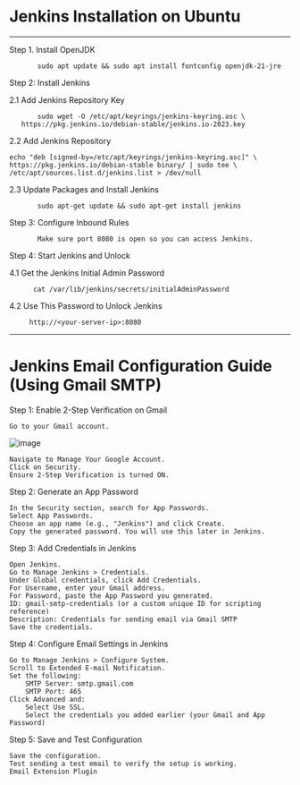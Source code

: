 # Jenkins Installation on Ubuntu
----------------------------------------------------------------------------------------------------------------------------------------------------------

Step 1. Install OpenJDK

           sudo apt update && sudo apt install fontconfig openjdk-21-jre

Step 2: Install Jenkins

  2.1 Add Jenkins Repository Key
  
           sudo wget -O /etc/apt/keyrings/jenkins-keyring.asc \
  	   https://pkg.jenkins.io/debian-stable/jenkins.io-2023.key

  2.2 Add Jenkins Repository
  
	echo "deb [signed-by=/etc/apt/keyrings/jenkins-keyring.asc]" \
  	https://pkg.jenkins.io/debian-stable binary/ | sudo tee \
  	/etc/apt/sources.list.d/jenkins.list > /dev/null

  2.3 Update Packages and Install Jenkins
  
           sudo apt-get update && sudo apt-get install jenkins


Step 3: Configure Inbound Rules

           Make sure port 8080 is open so you can access Jenkins.

Step 4: Start Jenkins and Unlock

  4.1 Get the Jenkins Initial Admin Password
  
          cat /var/lib/jenkins/secrets/initialAdminPassword
          
  4.2 Use This Password to Unlock Jenkins
  
         http://<your-server-ip>:8080


------------------------------------------------------------------------------------------------------------------------------------------------------------------------------





# Jenkins Email Configuration Guide (Using Gmail SMTP)


Step 1: Enable 2-Step Verification on Gmail

	Go to your Gmail account.
 ![image](https://github.com/user-attachments/assets/76c74909-37fe-4489-8226-f697707bae00)

	Navigate to Manage Your Google Account.
	Click on Security.
	Ensure 2-Step Verification is turned ON.

Step 2: Generate an App Password

	In the Security section, search for App Passwords.
	Select App Passwords.
	Choose an app name (e.g., "Jenkins") and click Create.
	Copy the generated password. You will use this later in Jenkins.

 Step 3: Add Credentials in Jenkins
 
	Open Jenkins.
	Go to Manage Jenkins > Credentials.
	Under Global credentials, click Add Credentials.
	For Username, enter your Gmail address.
	For Password, paste the App Password you generated.
	ID: gmail-smtp-credentials (or a custom unique ID for scripting reference)
	Description: Credentials for sending email via Gmail SMTP
	Save the credentials.
 
Step 4: Configure Email Settings in Jenkins

	Go to Manage Jenkins > Configure System.
	Scroll to Extended E-mail Notification.
	Set the following:
		SMTP Server: smtp.gmail.com
		SMTP Port: 465
	Click Advanced and:
		Select Use SSL.
		Select the credentials you added earlier (your Gmail and App Password)

Step 5: Save and Test Configuration

	Save the configuration.
	Test sending a test email to verify the setup is working.
	Email Extension Plugin





